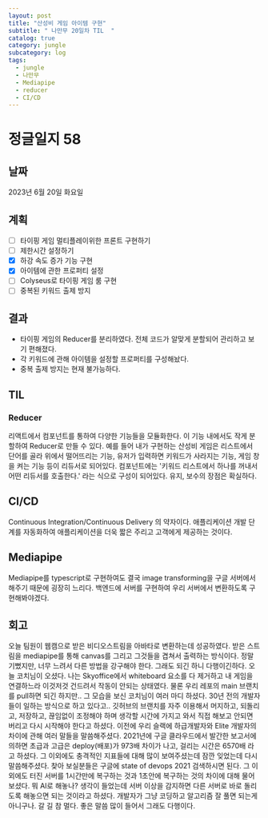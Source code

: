 ```yaml
---
layout: post
title: "산성비 게임 아이템 구현"
subtitle: " 나만무 20일차 TIL  "
catalog: true
category: jungle
subcategory: log
tags:
  - jungle
  - 나만무
  - Mediapipe
  - reducer
  - CI/CD
---
```


# 정글일지 58

## 날짜

2023년 6월 20일 화요일

## 계획

- [ ] 타이핑 게임 멀티플레이위한 프론트 구현하기
- [ ] 제한시간 설정하기
- [x] 하강 속도 증가 기능 구현
- [x] 아이템에 관한 프로퍼티 설정
- [ ] Colyseus로 타이핑 게임 룸 구현
- [ ] 중복된 키워드 출제 방지

## 결과

- 타이핑 게임의 Reducer를 분리하였다. 전체 코드가 알맞게 분할되어 관리하고 보기 편해졌다.
- 각 키워드에 관해 아이템을 설정할 프로퍼티를 구성해놨다.
- 중복 출제 방지는 현재 불가능하다.

## TIL

### Reducer

리액트에서 컴포넌트를 통하여 다양한 기능들을 모듈화한다. 이 기능 내에서도 작게 분할하여 Reducer로 만들 수 있다. 예를 들어 내가 구현하는 산성비 게임은 리스트에서 단어를 골라 위에서 떨어뜨리는 기능, 유저가 입력하면 키워드가 사라지는 기능, 게임 창을 켜는 기능 등이 리듀서로 되어있다. 컴포넌트에는 '키워드 리스트에서 하나를 꺼내서 어떤 리듀서를 호출한다.' 라는 식으로 구성이 되어있다. 유지, 보수의 장점은 확실하다.

## CI/CD

Continuous Integration/Continuous Delivery 의 약자이다. 애플리케이션 개발 단계를 자동화하여 애플리케이션을 더욱 짧은 주리고 고객에게 제공하는 것이다.

## Mediapipe

Mediapipe를 typescript로 구현하여도 결국 image transforming을 구글 서버에서 해주기 때문에 굉장히 느리다. 백엔드에 서버를 구현하여 우리 서버에서 변환하도록 구현해봐야겠다.

## 회고

오늘 팀원이 웹캠으로 받은 비디오스트림을 아바타로 변환하는데 성공하였다. 받은 스트림을 mediapipe를 통해 canvas를 그리고 그것들을 겹쳐서 출력하는 방식이다. 정말 기뻤지만, 너무 느려서 다른 방법을 강구해야 한다. 그래도 되긴 하니 다행이긴하다. 오늘 코치님이 오셨다. 나는 Skyoffice에서 whiteboard 요소를 다 제거하고 내 게임을 연결하느라 이것저것 건드려서 작동이 안되는 상태였다. 물론 우리 레포의 main 브랜치를 pull하면 되긴 하지만.. 그 모습을 보신 코치님이 여러 마디 하셨다. 30년 전의 개발자들이 일하는 방식으로 하고 있다고.. 깃허브의 브랜치를 자주 이용해서 머지하고, 되돌리고, 저장하고, 끊임없이 조정해야 하며 생각할 시간에 가지고 와서 직접 해보고 안되면 버리고 다시 시작해야 한다고 하셨다. 이전에 우리 슬랙에 하급개발자와 Elite 개발자의 차이에 관해 여러 말들을 말씀해주셨다. 2021년에 구글 클라우드에서 발간한 보고서에 의하면 초급과 고급은 deploy(배포)가 973배 차이가 나고, 걸리는 시간은 6570배 라고 하셨다. 그 이외에도 충격적인 지표들에 대해 많이 보여주셨는데 잠깐 잊었는데 다시 말씀해주셨다. 찾아 보실분들은 구글에 state of devops 2021 검색하시면 된다. 그 이외에도 터진 서버를 1시간만에 복구하는 것과 1초안에 복구하는 것의 차이에 대해 물어보셨다. 뭐 AI로 해놓나? 생각이 들었는데 서버 이상을 감지하면 다른 서버로 바로 돌리도록 해놓으면 되는 것이라고 하셨다. 개발자가 그냥 코딩하고 알고리즘 잘 풀면 되는게 아니구나. 갈 길 참 멀다. 좋은 말씀 많이 들어서 그래도 다행이다.
